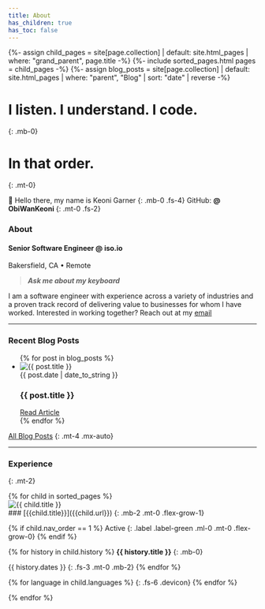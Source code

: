 ```yaml
---
title: About
has_children: true
has_toc: false
---
```

{%- assign child_pages = site[page.collection]
 | default: site.html_pages
 | where: "grand_parent", page.title -%}
{%- include sorted_pages.html pages = child_pages -%}
{%- assign blog_posts = site[page.collection]
 | default: site.html_pages
 | where: "parent", "Blog"
 | sort: "date" | reverse -%}

<div class="hero" markdown=1>

# I listen. I understand. I code.
{: .mb-0}
# In that order.
{: .mt-0}

👋 Hello there, my name is <span class="gradient-text">Keoni Garner</span>
{: .mb-0 .fs-4}
GitHub: <a style="text-decoration: none; font-weight: bold;" class="no-arrow" href="https://github.com/ObiWanKeoni">@ ObiWanKeoni</a>
{: .mt-0 .fs-2}
</div>

### About

#### Senior Software Engineer @ <a style="text-decoration: none;" href="https://iso.io">iso.io</a>
Bakersfield, CA • Remote
> ***Ask me about my keyboard***

I am a software engineer with experience across a variety of industries and a proven track record of delivering value to businesses for whom I have worked. Interested in working together? Reach out at my [email](mailto:keoni_garner@yahoo.com)

- - -

### Recent Blog Posts

<ul>
{% for post in blog_posts %}
 <li class="blog mb-6"> 
   <img src="{{ post.image_link }}" alt="{{ post.title }}" class="card-image">
   <div class="card-body">
	   <span class="fs-3">
	   {{ post.date | date_to_string }} 
	   </span>
	   <h3 class="mt-0 mb-2">
	   {{ post.title }}
	   </h3>
	   <span class="fs-4">
	   <a class="button" href= "{{ post.url }}">Read Article</a>
	   </span>
   </div>
</li>
{% endfor %}
</ul>

[All Blog Posts](/blog)
{: .mt-4 .mx-auto}

- - -

### Experience
{: .mt-2}
<div class="card-container-horizontal" markdown=1>
{% for child in sorted_pages %}
<div class="experience card mt-5" markdown=1>

<img class="filter" src="{{ child.image_link }}" alt="{{ child.title }}" />

<div class="blog-title" markdown=1>
### [{{child.title}}]({{child.url}})
{: .mb-2 .mt-0 .flex-grow-1}

{% if child.nav_order == 1 %}
Active
{: .label .label-green .ml-0 .mt-0 .flex-grow-0}
{% endif %}
</div>

{% for history in child.history %}
**{{ history.title }}**
{: .mb-0}

{{ history.dates }}
{: .fs-3 .mt-0 .mb-2}
{% endfor %}

{% for language in child.languages %}
<i class="devicon-{{ language | downcase | replace: 'aws', 'amazonwebservices' | replace: 'c#', 'csharp' | replace: '.net', 'dot-net' | replace: 'mssql', 'microsoftsqlserver' }}-plain-wordmark"></i>
{: .fs-6 .devicon}
{% endfor %}

</div>
{% endfor %}
</div>
